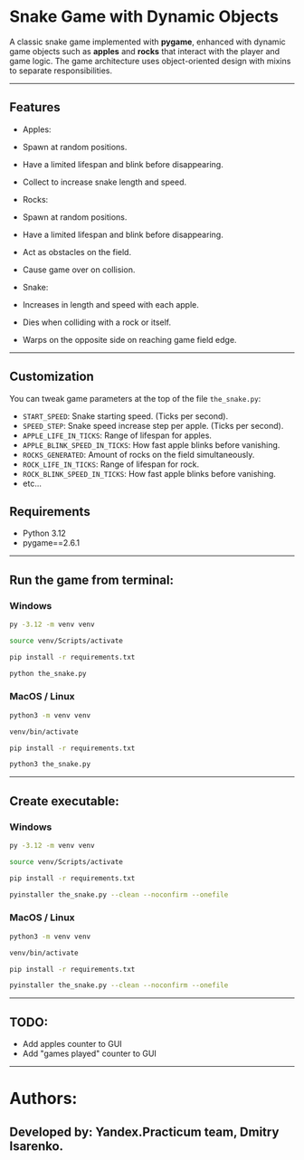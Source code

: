 # Snake Game with Dynamic Objects

A classic snake game implemented with **pygame**, enhanced with dynamic game objects such as **apples** and **rocks** that interact with the player and game logic. The game architecture uses object-oriented design with mixins to separate responsibilities.

---
##  Features

-  Apples:
  - Spawn at random positions.
  - Have a limited lifespan and blink before disappearing.
  - Collect to increase snake length and speed.

-  Rocks:
  - Spawn at random positions.
  - Have a limited lifespan and blink before disappearing.
  - Act as obstacles on the field.
  - Cause game over on collision.

-  Snake:
  - Increases in length and speed with each apple.
  - Dies when colliding with a rock or itself.
  - Warps on the opposite side on reaching game field edge.


---
## Customization

You can tweak game parameters at the top of the file `the_snake.py`:
- `START_SPEED`: Snake starting speed. (Ticks per second).
- `SPEED_STEP`: Snake speed increase step per apple. (Ticks per second).
- `APPLE_LIFE_IN_TICKS`: Range of lifespan for apples.
- `APPLE_BLINK_SPEED_IN_TICKS`: How fast apple blinks before vanishing.
- `ROCKS_GENERATED`: Amount of rocks on the field simultaneously.
- `ROCK_LIFE_IN_TICKS`: Range of lifespan for rock.
- `ROCK_BLINK_SPEED_IN_TICKS`: How fast apple blinks before vanishing.
- etc...


## Requirements

- Python 3.12
- pygame==2.6.1


---
## Run the game from terminal:

### Windows

```bash
py -3.12 -m venv venv
```
  
```bash
source venv/Scripts/activate
```

```bash
pip install -r requirements.txt
```
  
```bash
python the_snake.py
```


### MacOS / Linux

```bash
python3 -m venv venv
```
  
```bash
venv/bin/activate
```

```bash
pip install -r requirements.txt
```
  
```bash
python3 the_snake.py
```

---
## Create executable:

### Windows

```bash
py -3.12 -m venv venv
```
  
```bash
source venv/Scripts/activate
```

```bash
pip install -r requirements.txt
```
  
```bash
pyinstaller the_snake.py --clean --noconfirm --onefile
```

### MacOS / Linux

```bash
python3 -m venv venv
```
  
```bash
venv/bin/activate
```

```bash
pip install -r requirements.txt
```
  
```bash
pyinstaller the_snake.py --clean --noconfirm --onefile
```


---
## TODO:

- Add apples counter to GUI
- Add "games played" counter to GUI


---
# Authors:

Developed by:
	Yandex.Practicum team,
	Dmitry Isarenko.
---